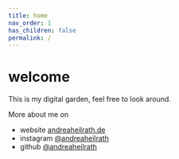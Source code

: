 ```yaml
---
title: home
nav_order: 1
has_children: false
permalink: /
---
```


# welcome

This is my digital garden, feel free to look around. 

More about me on
* website [andreaheilrath.de](https://andreaheilrath.de)
* instagram [@andreaheilrath](https://www.instagram.com/andreaheilrath/)
* github [@andreaheilrath](https://github.com/andreaheilrath)




